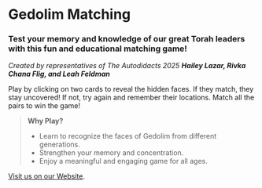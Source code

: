 <!-- Gedolim Matching Game
Hailey Lazar, Rivka Flig, Leah Feldman
3/24/2025 -->

# Gedolim Matching
### Test your memory and knowledge of our great Torah leaders with this fun and educational matching game!

*Created by representatives of The Autodidacts 2025*
***Hailey Lazar, Rivka Chana Flig, and Leah Feldman***

Play by clicking on two cards to reveal the hidden faces.
If they match, they stay uncovered!
If not, try again and remember their locations.
Match all the pairs to win the game!

>**Why Play?**
>* Learn to recognize the faces of Gedolim from different generations.
>* Strengthen your memory and concentration.
>* Enjoy a meaningful and engaging game for all ages.

[Visit us on our Website](https://rivkaflig.github.io/matching/).